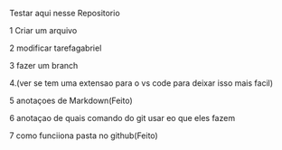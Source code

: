 Testar aqui nesse Repositorio

1 Criar um arquivo

2 modificar tarefagabriel

3 fazer um branch

4.(ver se tem uma extensao para o vs code para deixar isso mais facil)

5 anotaçoes de Markdown(Feito)

6 anotaçao de quais comando do git usar eo que eles fazem

7 como funciiona pasta no github(Feito)
